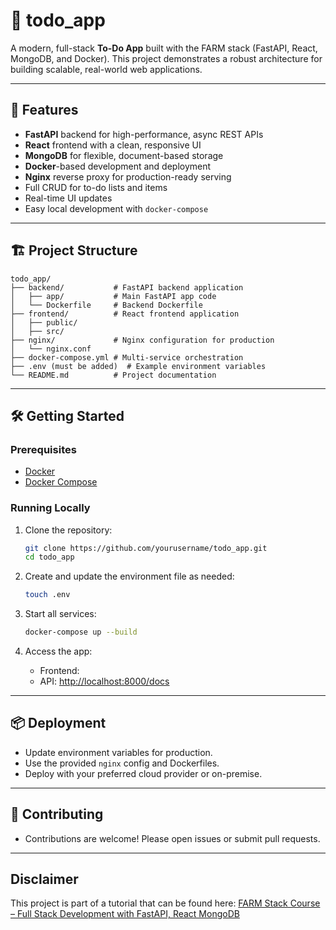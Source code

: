 # 📝 todo_app

A modern, full-stack **To-Do App** built with the FARM stack (FastAPI, React, MongoDB, and Docker). This project demonstrates a robust architecture for building scalable, real-world web applications.

---

## 🚀 Features

- **FastAPI** backend for high-performance, async REST APIs
- **React** frontend with a clean, responsive UI
- **MongoDB** for flexible, document-based storage
- **Docker**-based development and deployment
- **Nginx** reverse proxy for production-ready serving
- Full CRUD for to-do lists and items
- Real-time UI updates
- Easy local development with `docker-compose`

---

## 🏗️ Project Structure
```
todo_app/
├── backend/           # FastAPI backend application
│   ├── app/           # Main FastAPI app code
│   └── Dockerfile     # Backend Dockerfile
├── frontend/          # React frontend application
│   ├── public/
│   ├── src/
├── nginx/             # Nginx configuration for production
│   └── nginx.conf
├── docker-compose.yml # Multi-service orchestration
├── .env (must be added)  # Example environment variables
└── README.md          # Project documentation
```

---

## 🛠️ Getting Started

### Prerequisites

- [Docker](https://www.docker.com/get-started)
- [Docker Compose](https://docs.docker.com/compose/)

### Running Locally

1. Clone the repository:
    ```bash
    git clone https://github.com/yourusername/todo_app.git
    cd todo_app
    ```

2. Create and update the environment file as needed:
    ```bash
    touch .env
    ```

3. Start all services:
    ```bash
    docker-compose up --build
    ```

4. Access the app:
    - Frontend: 
    - API: [http://localhost:8000/docs](http://localhost:8000/docs)

---

## 📦 Deployment

- Update environment variables for production.
- Use the provided `nginx` config and Dockerfiles.
- Deploy with your preferred cloud provider or on-premise.

---

## 🤝 Contributing
- Contributions are welcome! Please open issues or submit pull requests.
---

## Disclaimer
This project is part of a tutorial that can be found here: [FARM Stack Course – Full Stack Development with FastAPI, React MongoDB](https://www.youtube.com/watch?v=PWG7NlUDVaA)